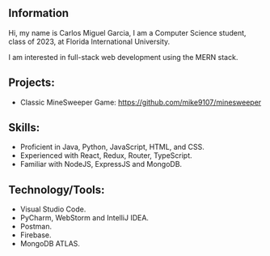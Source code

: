 ## Information

Hi, my name is Carlos Miguel Garcia, I am a Computer Science student, class of 2023, at Florida International University.

I am interested in full-stack web development using the MERN stack.

## Projects:
- Classic MineSweeper Game: https://github.com/mike9107/minesweeper

## Skills:
- Proficient in Java, Python, JavaScript, HTML, and CSS.
- Experienced with React, Redux, Router, TypeScript.
- Familiar with NodeJS, ExpressJS and MongoDB.

## Technology/Tools:
- Visual Studio Code.
- PyCharm, WebStorm and IntelliJ IDEA.
- Postman.
- Firebase.
- MongoDB ATLAS.
